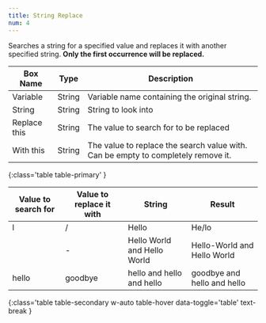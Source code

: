```yaml
---
title: String Replace
num: 4
---
```


Searches a string for a specified value and replaces it with another specified string.
**Only the first occurrence will be replaced.**


| Box Name | Type | Description | 
|-------|--------|--------|
|Variable|	String	|Variable name containing the original string.
|String	|String	|String to look into
| Replace this|	String|	The value to search for to be replaced
| With this | String | The value to replace the search value with. Can be empty to completely remove it.
{:class='table table-primary' }

| Value to search for | Value to replace it with| String| Result |
|-------|--------|--------|--------
|l|/|Hello|He/lo
| |-|Hello World and Hello World|Hello-World and Hello World
|hello|goodbye|hello and hello and hello|goodbye and hello and hello
{:class='table table-secondary w-auto table-hover data-toggle='table' text-break }








